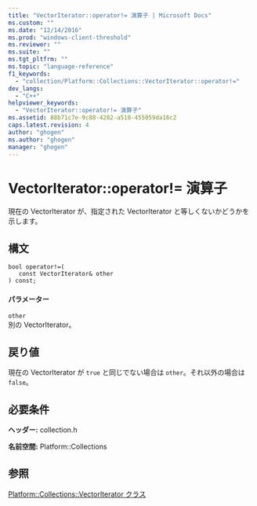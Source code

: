 ```yaml
---
title: "VectorIterator::operator!= 演算子 | Microsoft Docs"
ms.custom: ""
ms.date: "12/14/2016"
ms.prod: "windows-client-threshold"
ms.reviewer: ""
ms.suite: ""
ms.tgt_pltfrm: ""
ms.topic: "language-reference"
f1_keywords: 
  - "collection/Platform::Collections::VectorIterator::operator!="
dev_langs: 
  - "C++"
helpviewer_keywords: 
  - "VectorIterator::operator!= 演算子"
ms.assetid: 88b71c7e-9c88-4282-a518-455059da16c2
caps.latest.revision: 4
author: "ghogen"
ms.author: "ghogen"
manager: "ghogen"
---
```

# VectorIterator::operator!= 演算子
現在の VectorIterator が、指定された VectorIterator と等しくないかどうかを示します。  
  
## 構文  
  
```  
bool operator!=(  
   const VectorIterator& other  
) const;  
```  
  
#### パラメーター  
 `other`  
 別の VectorIterator。  
  
## 戻り値  
 現在の VectorIterator が `true` と同じでない場合は `other`。それ以外の場合は `false`。  
  
## 必要条件  
 **ヘッダー:** collection.h  
  
 **名前空間:** Platform::Collections  
  
## 参照  
 [Platform::Collections::VectorIterator クラス](../cppcx/platform-collections-vectoriterator-class.md)